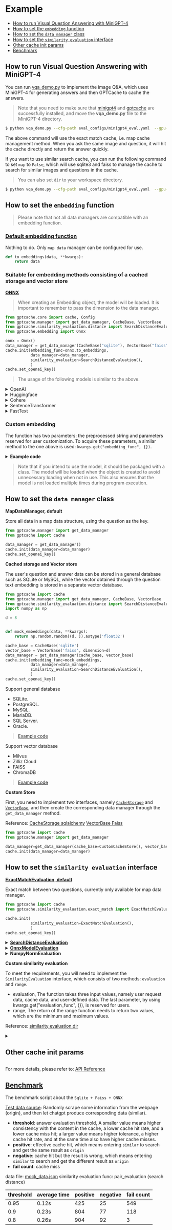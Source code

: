 # Example

- [How to run Visual Question Answering with MiniGPT-4](#How-to-run-Visual-Question-Answering-with-MiniGPT-4)
- [How to set the `embedding` function](#How-to-set-the-embedding-function)
- [How to set the `data manager` class](#How-to-set-the-data-manager-class)
- [How to set the `similarity evaluation` interface](#How-to-set-the-similarity-evaluation-interface)
- [Other cache init params](#Other-cache-init-params)
- [Benchmark](#Benchmark)

## How to run Visual Question Answering with MiniGPT-4

You can run [vqa_demo.py](./vqa_demo.py) to implement the image Q&A, which uses MiniGPT-4 for generating answers and then GPTCache to cache the answers.

>  Note that you need to make sure that [minigpt4](https://github.com/Vision-CAIR/MiniGPT-4) and [gptcache](https://gptcache.readthedocs.io/en/dev/index.html) are successfully installed, and move the **vqa_demo.py** file to the MiniGPT-4 directory.

```bash
$ python vqa_demo.py --cfg-path eval_configs/minigpt4_eval.yaml  --gpu-id 0
```

The above command will use the exact match cache, i.e. map cache management method. When you ask the same image and question, it will hit the cache directly and return the answer quickly.

If you want to use similar search cache, you can run the following command to set `map` to `False`, which will use sqlite3 and faiss to manage the cache to search for similar images and questions in the cache.

> You can also set `dir` to your workspace directory.

```bash
$ python vqa_demo.py --cfg-path eval_configs/minigpt4_eval.yaml  --gpu-id 0 --dir /path/to/workspace --no-map
```


## How to set the `embedding` function

> Please note that not all data managers are compatible with an embedding function.

### [Default embedding function](https://github.com/zilliztech/GPTCache/blob/main/examples/embedding/default.py)

Nothing to do. Only `map data` manager can be configured for use. 

```python
def to_embeddings(data, **kwargs):
    return data
```

### Suitable for embedding methods consisting of a cached storage and vector store

**[ONNX](https://github.com/zilliztech/GPTCache/blob/main/examples/embedding/onnx.py)**

> When creating an Embedding object, the model will be loaded. It is important to remember to pass the dimension to the data manager.

```python
from gptcache.core import cache, Config
from gptcache.manager import get_data_manager, CacheBase, VectorBase
from gptcache.similarity_evaluation.distance import SearchDistanceEvaluation
from gptcache.embedding import Onnx

onnx = Onnx()
data_manager = get_data_manager(CacheBase("sqlite"), VectorBase("faiss", dimension=onnx.dimension))
cache.init(embedding_func=onnx.to_embeddings,
           data_manager=data_manager,
           similarity_evaluation=SearchDistanceEvaluation(),
           )
cache.set_openai_key()
```

> The usage of the following models is similar to the above.

<details>

<summary> OpenAI </summary>

```python
from gptcache.embedding import OpenAI

openai = OpenAI()
# openai.dimension
# openai.to_embeddings
```

</details>

<details>

<summary> Huggingface </summary>

```python
from gptcache.embedding import Huggingface

huggingface = Huggingface()
# huggingface.dimension
# huggingface.to_embeddings
```

</details>

<details>

<summary> Cohere </summary>

```python
from gptcache.embedding import Cohere

cohere = Cohere()
# cohere.dimension
# cohere.to_embeddings
```

</details>

<details>

<summary> SentenceTransformer </summary>

```python
from gptcache.embedding import SBERT

sbert = SBERT()
# sbert.dimension
# sbert.to_embeddings
```

</details>

<details>

<summary> FastText </summary>

```python
from gptcache.embedding import FastText

fast_text = FastText()
# fast_text.dimension
# fast_text.to_embeddings
```

</details>

### Custom embedding

The function has two parameters: the preprocessed string and parameters reserved for user customization. To acquire these parameters, a similar method to the one above is used: `kwargs.get("embedding_func", {})`.

<details>

<summary> <strong>Example code</strong> </summary>

```python
def to_embeddings(data, **kwargs):
    return data
```

```python
class Cohere:

    def __init__(self, model: str="large", api_key: str=None, **kwargs):
        self.co = cohere.Client(api_key)
        self.model = model

        if model in self.dim_dict():
            self.__dimension = self.dim_dict()[model]
        else:
            self.__dimension = None

    def to_embeddings(self, data):
        if not isinstance(data, list):
            data = [data]
        response = self.co.embed(texts=data, model=self.model)
        embeddings = response.embeddings
        return np.array(embeddings).astype('float32').squeeze(0)

    @property
    def dimension(self):
        if not self.__dimension:
            foo_emb = self.to_embeddings("foo")
            self.__dimension = len(foo_emb)
        return self.__dimension

    @staticmethod
    def dim_dict():
        return {
            "large": 4096,
            "small": 1024
        }
```

</details>

> Note that if you intend to use the model, it should be packaged with a class. The model will be loaded when the object is created to avoid unnecessary loading when not in use. This also ensures that the model is not loaded multiple times during program execution.

## How to set the `data manager` class

**MapDataManager, default**

Store all data in a map data structure, using the question as the key.

```python
from gptcache.manager import get_data_manager
from gptcache import cache

data_manager = get_data_manager()
cache.init(data_manager=data_manager)
cache.set_openai_key()
```

**Cached storage and Vector store**

The user's question and answer data can be stored in a general database such as SQLite or MySQL, while the vector obtained through the question text embedding is stored in a separate vector database.

```python
from gptcache import cache
from gptcache.manager import get_data_manager, CacheBase, VectorBase
from gptcache.similarity_evaluation.distance import SearchDistanceEvaluation
import numpy as np

d = 8


def mock_embeddings(data, **kwargs):
    return np.random.random((d, )).astype('float32')

cache_base = CacheBase('sqlite')
vector_base = VectorBase('faiss', dimension=d)
data_manager = get_data_manager(cache_base, vector_base)
cache.init(embedding_func=mock_embeddings,
           data_manager=data_manager,
           similarity_evaluation=SearchDistanceEvaluation(),
           )
cache.set_openai_key()
```

Support general database

- SQLite.
- PostgreSQL.
- MySQL.
- MariaDB.
- SQL Server.
- Oracle.

> [Example code](https://github.com/zilliztech/GPTCache/blob/main/examples/data_manager/scalar_store.py)

Support vector database

- Milvus
- Zilliz Cloud
- FAISS
- ChromaDB

> [Example code](https://github.com/zilliztech/GPTCache/blob/main/examples/data_manager/vector_store.py)

**Custom Store**

First, you need to implement two interfaces, namely [`CacheStorage`](https://github.com/zilliztech/GPTCache/blob/main/gptcache/manager/scalar_data/base.py) and [`VectorBase`](https://github.com/zilliztech/GPTCache/blob/main/gptcache/manager/vector_data/base.py), and then create the corresponding data manager through the `get_data_manager` method.

Reference: [CacheStorage sqlalchemy](https://github.com/zilliztech/GPTCache/blob/main/gptcache/manager/scalar_data/sqlalchemy.py) [VectorBase Faiss](https://github.com/zilliztech/GPTCache/blob/main/gptcache/manager/vector_data/faiss.py)

```python
from gptcache import cache
from gptcache.manager import get_data_manager

data_manager=get_data_manager(cache_base=CustomCacheStore(), vector_base=CustomVectorStore())
cache.init(data_manager=data_manager)
```

## How to set the `similarity evaluation` interface

**[ExactMatchEvaluation, default](https://github.com/zilliztech/GPTCache/blob/main/examples/similarity_evaluation/exact_match.py)**

Exact match between two questions, currently only available for map data manager.

```python
from gptcache import cache
from gptcache.similarity_evaluation.exact_match import ExactMatchEvaluation

cache.init(
           similarity_evaluation=ExactMatchEvaluation(),
           )
cache.set_openai_key()
```

<details>

<summary> <strong><a href="https://github.com/zilliztech/GPTCache/blob/main/examples/similarity_evaluation/search_distance.py">SearchDistanceEvaluation</a></strong> </summary>

Using search distance to evaluate sentences pair similarity.

```python
from gptcache import cache
from gptcache.similarity_evaluation.distance import SearchDistanceEvaluation

cache.init(
           similarity_evaluation=SearchDistanceEvaluation(),
           )
cache.set_openai_key()
```

</details>

<details>

<summary> <strong><a href="https://github.com/zilliztech/GPTCache/blob/main/examples/similarity_evaluation/onnx.py">OnnxModelEvaluation</a></strong> </summary>

Using ONNX model to evaluate sentences pair similarity.

```python
from gptcache import cache
from gptcache.similarity_evaluation.onnx import OnnxModelEvaluation

cache.init(
           similarity_evaluation=OnnxModelEvaluation(),
           )
cache.set_openai_key()
```

</details>

<details>

<summary> <strong>NumpyNormEvaluation</strong> </summary>

Using Numpy norm to evaluate sentences pair similarity.

```python
from gptcache import cache
from gptcache.similarity_evaluation.np import NumpyNormEvaluation

cache.init(
           similarity_evaluation=NumpyNormEvaluation(),
           )
cache.set_openai_key()
```

</details>

**Custom similarity evaluation**

To meet the requirements, you will need to implement the `SimilarityEvaluation` interface, which consists of two methods: `evaluation` and `range`.

- evaluation, The function takes three input values, namely user request data, cache data, and user-defined data. The last parameter, by using kwargs.get("evaluation_func", {}), is reserved for users.
- range, The return of the range function needs to return two values, which are the minimum and maximum values.

Reference: [similarity evaluation dir](https://github.com/zilliztech/GPTCache/tree/main/gptcache/similarity_evaluation)

<details>

<summary><h2>Other cache init params</h2></summary>

- **cache_enable_func**: determines whether to use the cache. 

    Among them, `args` and `kwargs` represent the original request parameters. If the function returns True, the cache is enabled.

    You can use this function to ensure that the cache is not enabled when the length of the question is too long, as the likelihood of caching the result is low in such cases.

    ```python
    def cache_all(*args, **kwargs):
        return True
    ```

- **pre_embedding_func**: extracts key information from the request and preprocesses it to ensure that the input information for the encoder module's embedding function is simple and accurate.

    The `data` parameter represents the original request dictionary object, while the `kwargs` parameter is used to obtain user-defined parameters. By using `kwargs.get("pre_embedding_func", {})`, the main purpose is to allow users to pass additional parameters at a certain stage of the process.

    For example, it may extract only the last message in the message array of the OpenAI request body, or the first and last messages in the array.

    ```python
    def last_content(data, **kwargs):
        return data.get("messages")[-1]["content"]
    ```

    ```python
    def all_content(data, **kwargs):
        s = ""
        messages = data.get("messages")
        for i, message in enumerate(messages):
            if i == len(messages) - 1:
                s += message["content"]
            else:
                s += message["content"] + "\n"
        return s
    ```

- **config**: includes cache-related configurations, which currently consist of the following: `log_time_func`, `similarity_threshold`, and `similarity_positive`.

  - log_time_func: The function logging time-consuming operations currently detects `embedding` and `search` functions.
  - similarity_threshold
  - similarity_positive: When set to `True`, a higher value indicates a higher degree of similarity. When set to `False`, a lower value indicates a higher degree of similarity.

- **next_cache**: This points to the next cache object, which is useful for implementing multi-level cache functions.

  ```python
  from gptcache import cache, Cache
  from gptcache.manager import get_data_manager 
  
  bak_cache = Cache()
  bak_data_file = "data_map_bak.txt"
  bak_cache.init(data_manager=get_data_manager(data_path=bak_data_file))
  
  cache.init(data_manager=get_data_manager(), next_cache=bak_cache)
  ```
  
## Request cache parameter customization

- **cache_obj**: customize request cache, use global variable cache by default.

```python
onnx = Onnx()
data_manager = get_data_manager(CacheBase("sqlite"), VectorBase("faiss", dimension=onnx.dimension))
one_cache = Cache()
one_cache.init(embedding_func=onnx.to_embeddings,
               data_manager=data_manager,
               evaluation_func=pair_evaluation,
               config=Config(
                   similarity_threshold=1,
                   similarity_positive=False,
                    ),
               )

question = "what do you think about chatgpt"

openai.ChatCompletion.create(
    model="gpt-3.5-turbo",
    messages=[
        {"role": "user", "content": question}
    ],
    cache_obj=one_cache
)
```

- **cache_context**: Custom cache parameters can be passed separately for each step in the caching process.

```python
question = "what do you think about chatgpt"

openai.ChatCompletion.create(
    model="gpt-3.5-turbo",
    messages=[
        {"role": "user", "content": question}
    ],
    cache_context={
      "pre_embedding_func": {},
      "embedding_func": {},
      "search_func": {},
      "evaluation_func": {},
      "save_func": {},
    }
)
```

- **cache_skip**: skip the cache search, but still store the results returned by the LLM model. These stored results can be used to retry when the cached result is unsatisfactory. Additionally, during the startup phase of the cache system, you can avoid performing a cache search altogether and directly save the data, which can then be used for data accumulation.

```python
question = "what do you think about chatgpt"

openai.ChatCompletion.create(
    model="gpt-3.5-turbo",
    messages=[
        {"role": "user", "content": question}
    ],
    cache_skip=True
)
```

</details>

For more details, please refer to: [API Reference](https://gptcache.readthedocs.io/)

## [Benchmark](https://github.com/zilliztech/GPTCache/tree/main/examples/benchmark/benchmark_sqlite_faiss_onnx.py)

The benchmark script about the `Sqlite + Faiss + ONNX`

[Test data source](https://github.com/zilliztech/GPTCache/tree/main/examples/benchmark/mock_data.json): Randomly scrape some information from the webpage (origin), and then let chatgpt produce corresponding data (similar).

- **threshold**: answer evaluation threshold, A smaller value means higher consistency with the content in the cache, a lower cache hit rate, and a lower cache miss hit; a larger value means higher tolerance, a higher cache hit rate, and at the same time also have higher cache misses.
- **positive**: effective cache hit, which means entering `similar` to search and get the same result as `origin`
- **negative**: cache hit but the result is wrong, which means entering `similar` to search and get the different result as `origin`
- **fail count**: cache miss

data file: [mock_data.json](https://github.com/zilliztech/GPTCache/tree/main/examples/benchmark/mock_data.json)
similarity evaluation func: pair_evaluation (search distance)

 | threshold | average time | positive | negative | fail count |
|-----------|--------------|----------|----------|------------|
| 0.95      | 0.12s        | 425      | 25       | 549        |
| 0.9       | 0.23s        | 804      | 77       | 118        |
| 0.8       | 0.26s        | 904      | 92       | 3          |
